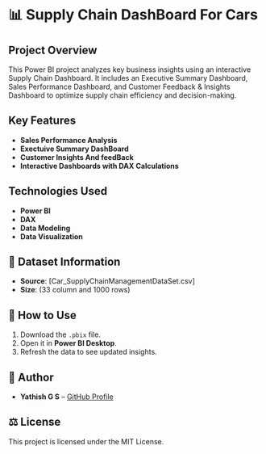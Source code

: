 # 📊 Supply Chain DashBoard For Cars

##  Project Overview
This Power BI project analyzes key business insights using an interactive Supply Chain Dashboard. It includes an Executive Summary Dashboard, Sales Performance Dashboard, and Customer Feedback & Insights Dashboard to optimize supply chain efficiency and decision-making.

##  Key Features
- **Sales Performance Analysis**
- **Exectuive Summary DashBoard**
- **Customer Insights And feedBack**
- **Interactive Dashboards with DAX Calculations**

##  Technologies Used
- **Power BI**
- **DAX**
- **Data Modeling**
- **Data Visualization**

## 📂 Dataset Information
- **Source**: [Car_SupplyChainManagementDataSet.csv]  
- **Size**: (33 column and 1000 rows)


## 📌 How to Use
1. Download the `.pbix` file.  
2. Open it in **Power BI Desktop**.  
3. Refresh the data to see updated insights.  

## 👤 Author
- **Yathish G S** – [GitHub Profile](https://github.com/Yathish-1/Supply_chain_Dashboard_Cars)

## ⚖️ License
This project is licensed under the MIT License.
